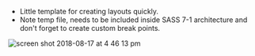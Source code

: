 * Little template for creating layouts quickly.
* Note temp file, needs to be included inside SASS 7-1 architecture and don't forget to create custom break points.

![screen shot 2018-08-17 at 4 46 13 pm](https://user-images.githubusercontent.com/18251657/44288242-96b5c600-a23d-11e8-8757-2915b5d66250.png)
